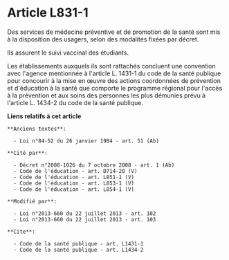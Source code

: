 # Article L831-1

Des services de médecine préventive et de promotion de la santé sont mis à la disposition des usagers, selon des modalités
fixées par décret. 

Ils assurent le suivi vaccinal des étudiants. 

Les établissements auxquels ils sont rattachés concluent une convention avec l'agence mentionnée à l'article L. 1431-1 du
code de la santé publique pour concourir à la mise en œuvre des actions coordonnées de prévention et d'éducation à la santé
que comporte le programme régional pour l'accès à la prévention et aux soins des personnes les plus démunies prévu à
l'article L. 1434-2 du code de la santé publique.

**Liens relatifs à cet article**

	**Anciens textes**:

	  - Loi n°84-52 du 26 janvier 1984 - art. 51 (Ab)

	**Cité par**:

	  - Décret n°2008-1026 du 7 octobre 2008 - art. 1 (Ab)
	  - Code de l'éducation - art. D714-20 (V)
	  - Code de l'éducation - art. L851-1 (V)
	  - Code de l'éducation - art. L853-1 (V)
	  - Code de l'éducation - art. L854-1 (V)

	**Modifié par**:

	  - Loi n°2013-660 du 22 juillet 2013 - art. 102
	  - Loi n°2013-660 du 22 juillet 2013 - art. 103

	**Cite**:

	  - Code de la santé publique - art. L1431-1
	  - Code de la santé publique - art. L1434-2
